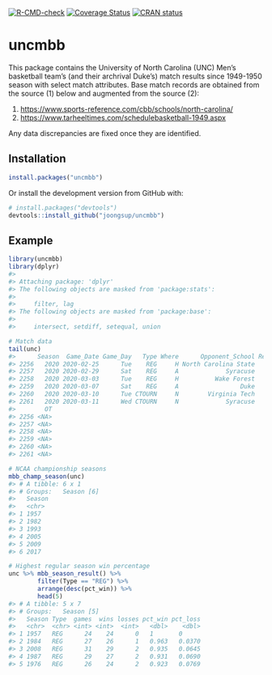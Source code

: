 
<!-- README.md is generated from README.Rmd. Please edit that file -->

[![R-CMD-check](https://github.com/joongsup/uncmbb/workflows/R-CMD-check/badge.svg)](https://github.com/joongsup/uncmbb/actions)
[![Coverage
Status](https://img.shields.io/codecov/c/github/joongsup/uncmbb/master.svg)](https://codecov.io/github/joongsup/uncmbb?branch=master)
[![CRAN
status](http://www.r-pkg.org/badges/version/uncmbb)](https://cran.r-project.org/package=uncmbb)

# uncmbb

This package contains the University of North Carolina (UNC) Men’s
basketball team’s (and their archrival Duke’s) match results since
1949-1950 season with select match attributes. Base match records are
obtained from the source (1) below and augmented from the source (2):

1.  <https://www.sports-reference.com/cbb/schools/north-carolina/>
2.  <https://www.tarheeltimes.com/schedulebasketball-1949.aspx>

Any data discrepancies are fixed once they are identified.

## Installation

``` r
install.packages("uncmbb")
```

Or install the development version from GitHub with:

``` r
# install.packages("devtools")
devtools::install_github("joongsup/uncmbb")
```

## Example

``` r
library(uncmbb)
library(dplyr)
#> 
#> Attaching package: 'dplyr'
#> The following objects are masked from 'package:stats':
#> 
#>     filter, lag
#> The following objects are masked from 'package:base':
#> 
#>     intersect, setdiff, setequal, union

# Match data
tail(unc)
#>      Season  Game_Date Game_Day   Type Where      Opponent_School Result Tm Opp
#> 2256   2020 2020-02-25      Tue    REG     H North Carolina State      W 85  79
#> 2257   2020 2020-02-29      Sat    REG     A             Syracuse      W 92  79
#> 2258   2020 2020-03-03      Tue    REG     H          Wake Forest      W 93  83
#> 2259   2020 2020-03-07      Sat    REG     A                 Duke      L 76  89
#> 2260   2020 2020-03-10      Tue CTOURN     N        Virginia Tech      W 78  56
#> 2261   2020 2020-03-11      Wed CTOURN     N             Syracuse      L 53  81
#>        OT
#> 2256 <NA>
#> 2257 <NA>
#> 2258 <NA>
#> 2259 <NA>
#> 2260 <NA>
#> 2261 <NA>

# NCAA championship seasons
mbb_champ_season(unc)
#> # A tibble: 6 x 1
#> # Groups:   Season [6]
#>   Season
#>   <chr> 
#> 1 1957  
#> 2 1982  
#> 3 1993  
#> 4 2005  
#> 5 2009  
#> 6 2017

# Highest regular season win percentage
unc %>% mbb_season_result() %>%
        filter(Type == "REG") %>%
        arrange(desc(pct_win)) %>%
        head(5)
#> # A tibble: 5 x 7
#> # Groups:   Season [5]
#>   Season Type  games  wins losses pct_win pct_loss
#>   <chr>  <chr> <int> <int>  <int>   <dbl>    <dbl>
#> 1 1957   REG      24    24      0   1       0     
#> 2 1984   REG      27    26      1   0.963   0.0370
#> 3 2008   REG      31    29      2   0.935   0.0645
#> 4 1987   REG      29    27      2   0.931   0.0690
#> 5 1976   REG      26    24      2   0.923   0.0769
```
